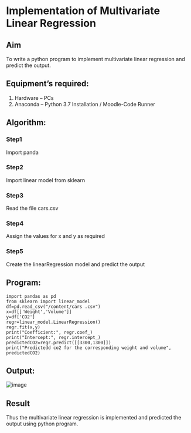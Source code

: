 # Implementation of Multivariate Linear Regression
## Aim
To write a python program to implement multivariate linear regression and predict the output.
## Equipment’s required:
1.	Hardware – PCs
2.	Anaconda – Python 3.7 Installation / Moodle-Code Runner
## Algorithm:
### Step1
Import panda
### Step2
Import linear model from sklearn


### Step3
Read the file cars.csv


### Step4
Assign the values for x and y as required


### Step5
Create the linearRegression model and predict the output


## Program:
```
import pandas as pd
from sklearn import linear_model
df=pd.read_csv("/content/cars .csv")
x=df[['Weight','Volume']]
y=df['CO2']
regr=linear_model.LinearRegression()
regr.fit(x,y)
print("Coefficient:", regr.coef_)
print("Intercept:", regr.intercept_)
predictedCO2=regr.predict([[3300,1300]])
print("Predictedd co2 for the corresponding weight and volume", predictedCO2)

```
## Output:
![image](https://github.com/Kishorekumar22060/Multivariate-Linear-Regression/assets/141472136/1299ff98-3a49-4b75-9f51-909ecb539572)


## Result
Thus the multivariate linear regression is implemented and predicted the output using python program.
